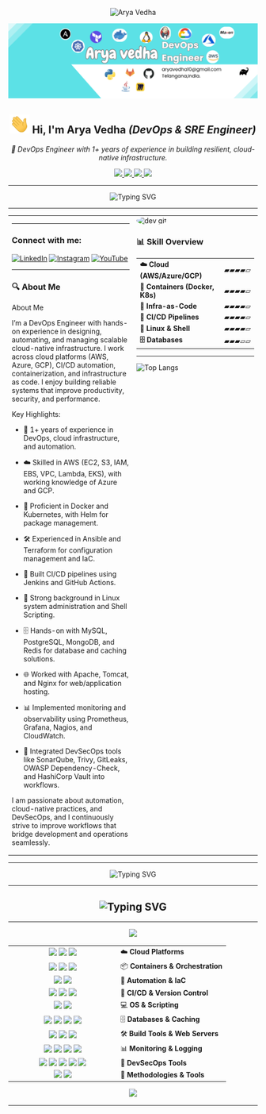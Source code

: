<!-- 🎨 Dynamic Two‑Color Capsule Header -->
<p align="center">
  <img src="https://capsule-render.vercel.app/api?type=egg&color=gradient&height=80&section=header&text=Dev+Ops&fontSize=40" alt="Arya Vedha"/>
</p>

<div align="center">

<!-- aryavedha banner.png below -->  
<div align="center">
  <img src="https://github.com/aryavedha/aryavedha/blob/main/banner devops.png" alt="aryavedha Banner">
</div>
<!-- 👋 Intro with Animation -->
<h2 align="center">
  <img src="https://raw.githubusercontent.com/ABSphreak/ABSphreak/master/gifs/Hi.gif" width="40px" />
  Hi, I'm <strong>Arya Vedha</strong> 
  <em>(DevOps & SRE Engineer)</em>
  </h2>
  
<p align="center">
  <em>🚀 DevOps Engineer with 1+ years of experience in building resilient, cloud-native infrastructure.</em>
</p>

<!-- 🔗 Connect With Me -->
<p align="center">
  <a href="https://www.linkedin.com/in/aryavedha/">
    <img src="https://img.shields.io/badge/LinkedIn-AryaVedha-blue?style=for-the-badge&logo=linkedin&logoColor=white"/>
  </a>
  <a href="https://twitter.com/AryaVedha">
    <img src="https://img.shields.io/badge/Twitter-@AryaVedha-1DA1F2?style=for-the-badge&logo=twitter&logoColor=white"/>
  </a>
  <a href="mailto:aryavedha10@gmail.com">
    <img src="https://img.shields.io/badge/Email-arya.vedha🔴@gmail.com-D14836?style=for-the-badge&logo=gmail&logoColor=white"/>
  </a>
  <a href="https://yourportfolio.com">
    <img src="https://img.shields.io/badge/Portfolio-Discover-purple?style=for-the-badge&logo=firefox&logoColor=white"/>
  </a>
</p>


---
</p>
<img src="https://readme-typing-svg.demolab.com?font=Fira+Code&weight=500&size=22&duration=2500&pause=800&color=36BCF7&width=450&height=40&lines=DevOps+%7C+Cloud+%7C+IaC+%7C+CI%2FCD;Always+learning+new+techs+%F0%9F%9A%80;Let%27s+automate+everything!" alt="Typing SVG" />

---

</div>
<!-- 🧑‍💻 ABOUT + SKILLS -->
<div align="center">

<table width="100%">
<tr>
<td valign="top" width="50%">

  ---

<h3 align="left">Connect with me:</h3>
<p align="left">
  <a href="https://www.linkedin.com/in/aryavedha/" target="blank"><img align="center" src="https://raw.githubusercontent.com/rahuldkjain/github-profile-readme-generator/master/src/images/icons/Social/linked-in-alt.svg" alt="LinkedIn" height="30" width="40" /></a>
  <a href="https://www.instagram.com/arya_vedha/" target="blank"><img align="center" src="https://raw.githubusercontent.com/rahuldkjain/github-profile-readme-generator/master/src/images/icons/Social/instagram.svg" alt="Instagram" height="30" width="40" /></a>
  <a href="https://www.youtube.com/@aryavedha" target="blank"><img align="center" src="https://raw.githubusercontent.com/rahuldkjain/github-profile-readme-generator/master/src/images/icons/Social/youtube.svg" alt="YouTube" height="30" width="40" /></a>
</p>

---

<h3>🔍 About Me</h3>


About Me

I’m a DevOps Engineer with hands-on experience in designing, automating, and managing scalable cloud-native infrastructure. I work across cloud platforms (AWS, Azure, GCP), CI/CD automation, containerization, and infrastructure as code. I enjoy building reliable systems that improve productivity, security, and performance.

Key Highlights:

- 🔧 1+ years of experience in DevOps, cloud infrastructure, and automation.

- ☁️ Skilled in AWS (EC2, S3, IAM, EBS, VPC, Lambda, EKS), with working knowledge of Azure and GCP.

- 🐳 Proficient in Docker and Kubernetes, with Helm for package management.

- 🛠️ Experienced in Ansible and Terraform for configuration management and IaC.

- 🔁 Built CI/CD pipelines using Jenkins and GitHub Actions.

- 🐧 Strong background in Linux system administration and Shell Scripting.

- 🗄️ Hands-on with MySQL, PostgreSQL, MongoDB, and Redis for database and caching solutions.

- 🌐 Worked with Apache, Tomcat, and Nginx for web/application hosting.

- 📊 Implemented monitoring and observability using Prometheus, Grafana, Nagios, and CloudWatch.

- 🔐 Integrated DevSecOps tools like SonarQube, Trivy, GitLeaks, OWASP Dependency-Check, and HashiCorp Vault into workflows.

I am passionate about automation, cloud-native practices, and DevSecOps, and I continuously strive to improve workflows that bridge development and operations seamlessly.
  

</td>

<td valign="top" width="50%">


<!-- 👨 Animated Avatar GIF -->
<img src="https://media.giphy.com/media/qgQUggAC3Pfv687qPC/giphy.gif" width="500" height="1500" style="border-radius: 50%;" alt="dev gif"/>

<!-- 👨‍💻 Animated Intro -->

<h3>📊 Skill Overview</h3>

<table>
  <tr><td><strong>☁️ Cloud (AWS/Azure/GCP)</strong></td><td>▰▰▰▰▱</td></tr>
  <tr><td><strong>🐳 Containers (Docker, K8s)</strong></td><td>▰▰▰▰▱</td></tr>
  <tr><td><strong>🧱 Infra-as-Code</strong></td><td>▰▰▰▰▱</td></tr>
  <tr><td><strong>🔁 CI/CD Pipelines</strong></td><td>▰▰▰▰▱</td></tr>
  <tr><td><strong>🐧 Linux & Shell</strong></td><td>▰▰▰▰▱</td></tr>
  <tr><td><strong>🗄️ Databases</strong></td><td>▰▰▰▱▱</td></tr>
</table>

---
<!-- 👨‍💻 most languages used data -->
<p><img align="left" src="https://github-readme-stats.vercel.app/api/top-langs?username=aryavedha&show_icons=true&locale=en&layout=compact&theme=vue&hide_border=true" alt="Top Langs" /></p>

</td>
</tr>
</table>
</div>

---
<p align="center">
  <img src="https://readme-typing-svg.demolab.com/?lines=DevOps%20Engineer%20%F0%9F%9A%80;Cloud%20Native%20%7C%20IaC%20%7C%20CI%2FCD%20Expert;Linux%20%7C%20Docker%20%7C%20Kubernetes%20%7C%20Terraform&font=Fira%20Code&center=true&width=600&height=45&color=00C9A7&vCenter=true&size=22&pause=1000&repeat=true" alt="Typing SVG" />

---
  
<!-- 🌈 Animated Tech Stack Title -->
<h2 align="center">
  <img src="https://readme-typing-svg.demolab.com?font=Fira+Code&size=24&duration=3000&pause=1000&color=FF6AC1&center=true&vCenter=true&width=435&lines=%F0%9F%8C%88+My+Tech+Stack" alt="Typing SVG" />
</h2>

---

<!-- ✨ Divider -->
<p align="center">
  <img src="https://capsule-render.vercel.app/api?type=wave&color=gradient&height=60&section=header"/>
</p>

<!-- 💡 Two-Column Table -->
<table align="center" width="100%">
  <tr>
    <td align="center" width="50%">
      <img src="https://img.shields.io/badge/AWS-232F3E?logo=amazon-aws&logoColor=white&style=for-the-badge"/>
      <img src="https://img.shields.io/badge/Azure-0078D4?logo=microsoft-azure&logoColor=white&style=for-the-badge"/>
      <img src="https://img.shields.io/badge/GCP-4285F4?logo=google-cloud&logoColor=white&style=for-the-badge"/>
    </td>
    <td align="left">
      ☁️ <strong>Cloud Platforms</strong>
    </td>
  </tr>
  <tr>
    <td align="center">
      <img src="https://img.shields.io/badge/Docker-2496ED?logo=docker&logoColor=white&style=for-the-badge"/>
      <img src="https://img.shields.io/badge/Kubernetes-326CE5?logo=kubernetes&logoColor=white&style=for-the-badge"/>
      <img src="https://img.shields.io/badge/Helm-0F1689?logo=helm&logoColor=white&style=for-the-badge"/>
    </td>
    <td align="left">
      📦 <strong>Containers & Orchestration</strong>
    </td>
  </tr>
  <tr>
    <td align="center">
      <img src="https://img.shields.io/badge/Ansible-EE0000?logo=ansible&logoColor=white&style=for-the-badge"/>
      <img src="https://img.shields.io/badge/Terraform-623CE4?logo=terraform&logoColor=white&style=for-the-badge"/>
    </td>
    <td align="left">
      🔧 <strong>Automation & IaC</strong>
    </td>
  </tr>
  <tr>
    <td align="center">
      <img src="https://img.shields.io/badge/Jenkins-D24939?logo=jenkins&logoColor=white&style=for-the-badge"/>
      <img src="https://img.shields.io/badge/GitHub-181717?logo=github&logoColor=white&style=for-the-badge"/>
      <img src="https://img.shields.io/badge/Bitbucket-0052CC?logo=bitbucket&logoColor=white&style=for-the-badge"/>
    </td>
    <td align="left">
      🔁 <strong>CI/CD & Version Control</strong>
    </td>
  </tr>
  <tr>
    <td align="center">
      <img src="https://img.shields.io/badge/Linux-FCC624?logo=linux&logoColor=black&style=for-the-badge"/>
      <img src="https://img.shields.io/badge/Shell-4EAA25?logo=gnu-bash&logoColor=white&style=for-the-badge"/>
    </td>
    <td align="left">
      💻 <strong>OS & Scripting</strong>
    </td>
  </tr>
  <tr>
    <td align="center">
      <img src="https://img.shields.io/badge/MySQL-4479A1?logo=mysql&logoColor=white&style=for-the-badge"/>
      <img src="https://img.shields.io/badge/PostgreSQL-336791?logo=postgresql&logoColor=white&style=for-the-badge"/>
      <img src="https://img.shields.io/badge/MongoDB-47A248?logo=mongodb&logoColor=white&style=for-the-badge"/>
      <img src="https://img.shields.io/badge/Redis-DC382D?logo=redis&logoColor=white&style=for-the-badge"/>
    </td>
    <td align="left">
      🗄️ <strong>Databases & Caching</strong>
    </td>
  </tr>
  <tr>
    <td align="center">
      <img src="https://img.shields.io/badge/Maven-C71A36?logo=apache-maven&logoColor=white&style=for-the-badge"/>
      <img src="https://img.shields.io/badge/Tomcat-F8DC75?logo=apache-tomcat&logoColor=black&style=for-the-badge"/>
      <img src="https://img.shields.io/badge/Nginx-009639?logo=nginx&logoColor=white&style=for-the-badge"/>
    </td>
    <td align="left">
      🛠️ <strong>Build Tools & Web Servers</strong>
    </td>
  </tr>
  <tr>
    <td align="center">
      <img src="https://img.shields.io/badge/Prometheus-E6522C?logo=prometheus&logoColor=white&style=for-the-badge"/>
      <img src="https://img.shields.io/badge/Grafana-F46800?logo=grafana&logoColor=white&style=for-the-badge"/>
      <img src="https://img.shields.io/badge/Nagios-CC0000?logo=nagios&logoColor=white&style=for-the-badge"/>
      <img src="https://img.shields.io/badge/CloudWatch-FF9900?logo=amazon-aws&logoColor=white&style=for-the-badge"/>
    </td>
    <td align="left">
      📊 <strong>Monitoring & Logging</strong>
    </td>
  </tr>
  <tr>
    <td align="center">
      <img src="https://img.shields.io/badge/SonarQube-4E9BCD?logo=sonarqube&logoColor=white&style=for-the-badge"/>
      <img src="https://img.shields.io/badge/Trivy-1904DA?logo=aqua&logoColor=white&style=for-the-badge"/>
      <img src="https://img.shields.io/badge/Vault-000000?logo=vault&logoColor=white&style=for-the-badge"/>
      <img src="https://img.shields.io/badge/GitLeaks-F44D27?logo=git&logoColor=white&style=for-the-badge"/>
      <img src="https://img.shields.io/badge/OWASP-000000?logo=owasp&logoColor=white&style=for-the-badge"/>
    </td>
    <td align="left">
      🔐 <strong>DevSecOps Tools</strong>
    </td>
  </tr>
  <tr>
    <td align="center">
      <img src="https://img.shields.io/badge/Agile-2496ED?logo=agile&logoColor=white&style=for-the-badge"/>
      <img src="https://img.shields.io/badge/Jira-0052CC?logo=jira&logoColor=white&style=for-the-badge"/>
    </td>
    <td align="left">
      📌 <strong>Methodologies & Tools</strong>
    </td>
  </tr>
</table>

<!-- ✨ Bottom Wave Divider -->
<p align="center">
  <img src="https://capsule-render.vercel.app/api?type=wave&color=gradient&height=60&section=footer"/>
</p>

---
